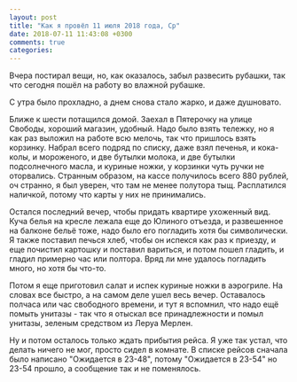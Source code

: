 ```yaml
---
layout: post
title: "Как я провёл 11 июля 2018 года, Ср"
date: 2018-07-11 11:43:08 +0300
comments: true
categories: 
---
```

Вчера постирал вещи, но, как оказалось, забыл развесить рубашки, так что сегодня пошёл на работу во влажной рубашке.

С утра было прохладно, а днем снова стало жарко, и даже душновато.

Ближе к шести потащился домой. Заехал в Пятерочку на улице Свободы, хороший магазин, удобный. Надо было взять тележку, но я как раз выложил на работе всю мелочь, так что пришлось взять корзинку. Набрал всего подряд по списку, даже взял печенья, и кока-колы, и мороженого, и две бутылки молока, и две бутылки подсолнечного масла, и куриные ножки, у корзинки чуть ручки не оторвались. Странным образом, на кассе получилось всего 880 рублей, оч странно, я был уверен, что там не менее полутора тыщ. Расплатился наличкой, потому что карты у них не принимались.

Остался последний вечер, чтобы придать квартире ухоженный вид. Куча белья на кресле лежала еще до Юлиного отъезда, и развешенное на балконе бельё тоже, надо было его погладить хотя бы символически. Я также поставил печься хлеб, чтобы он испекся как раз к приезду, и еще почистил картошку и поставил вариться, и потом пошел гладить, и гладил примерно час или полтора. Вряд ли мне удалось погладить много, но хотя бы что-то.

Потом я еще приготовил салат и испек куриные ножки в аэрогриле. На словах все быстро, а на самом деле ушел весь вечер. Оставалось полчаса или час свободного времени, и тут я вспомнил, что надо ещё помыть унитазы - так что я отыскал все принадлежности и помыл унитазы, зеленым средством из Леруа Мерлен.

Ну и потом осталось только ждать прибытия рейса. Я уже так устал, что делать ничего не мог, просто сидел в комнате. В списке рейсов сначала было написано "Ожидается в 23-48", потому "Ожидается в 23-54" но 23-54 прошло, а сообщение так и не поменялось.